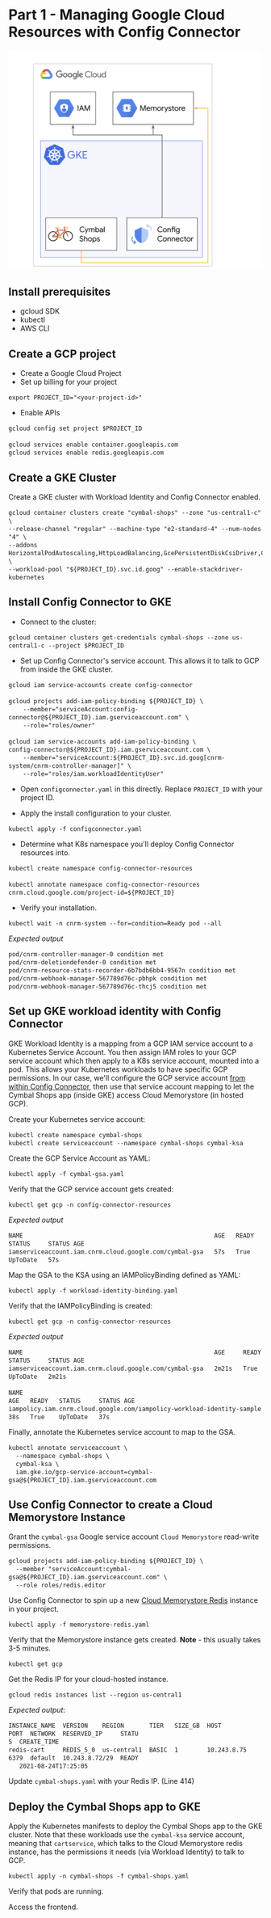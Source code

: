 #  Part 1 - Managing Google Cloud Resources with Config Connector

![](/images/gcp.png)

## Install prerequisites

- gcloud SDK
- kubectl
- AWS CLI

## Create a GCP project

- Create a Google Cloud Project
- Set up billing for your project

```
export PROJECT_ID="<your-project-id>"
```

- Enable APIs

```
gcloud config set project $PROJECT_ID

gcloud services enable container.googleapis.com
gcloud services enable redis.googleapis.com
```

## Create a GKE Cluster

Create a GKE cluster with Workload Identity and Config Connector enabled.

```
gcloud container clusters create "cymbal-shops" --zone "us-central1-c" \
--release-channel "regular" --machine-type "e2-standard-4" --num-nodes "4" \
--addons HorizontalPodAutoscaling,HttpLoadBalancing,GcePersistentDiskCsiDriver,ConfigConnector \
--workload-pool "${PROJECT_ID}.svc.id.goog" --enable-stackdriver-kubernetes
```

## Install Config Connector to GKE

- Connect to the cluster:

```
gcloud container clusters get-credentials cymbal-shops --zone us-central1-c --project $PROJECT_ID
```

- Set up Config Connector's service account. This allows it to talk to GCP from inside the GKE cluster.

```
gcloud iam service-accounts create config-connector

gcloud projects add-iam-policy-binding ${PROJECT_ID} \
    --member="serviceAccount:config-connector@${PROJECT_ID}.iam.gserviceaccount.com" \
    --role="roles/owner"

gcloud iam service-accounts add-iam-policy-binding \
config-connector@${PROJECT_ID}.iam.gserviceaccount.com \
    --member="serviceAccount:${PROJECT_ID}.svc.id.goog[cnrm-system/cnrm-controller-manager]" \
    --role="roles/iam.workloadIdentityUser"
```

- Open `configconnector.yaml` in this directly. Replace `PROJECT_ID` with your project ID.


- Apply the install configuration to your cluster.

```
kubectl apply -f configconnector.yaml
```

- Determine what K8s namespace you'll deploy Config Connector resources into.

```
kubectl create namespace config-connector-resources

kubectl annotate namespace config-connector-resources cnrm.cloud.google.com/project-id=${PROJECT_ID}
```

- Verify your installation.

```
kubectl wait -n cnrm-system --for=condition=Ready pod --all
```

*Expected output*

```
pod/cnrm-controller-manager-0 condition met
pod/cnrm-deletiondefender-0 condition met
pod/cnrm-resource-stats-recorder-6b7bdb6bb4-9567n condition met
pod/cnrm-webhook-manager-567789d76c-pbhpk condition met
pod/cnrm-webhook-manager-567789d76c-thcj5 condition met
```

## Set up GKE workload identity with Config Connector

GKE Workload Identity is a mapping from a GCP IAM service account to a Kubernetes Service Account. You then assign IAM roles to your GCP service account which then apply to a K8s service account, mounted into a pod. This allows your Kubernetes workloads to have specific GCP permissions. In our case, we'll configure the GCP service account [from within Config Connector](https://cloud.google.com/kubernetes-engine/docs/how-to/workload-identity#config-connector), then use that service account mapping to let the Cymbal Shops app (inside GKE) access Cloud Memorystore (in hosted GCP).

Create your Kubernetes service account:

```
kubectl create namespace cymbal-shops
kubectl create serviceaccount --namespace cymbal-shops cymbal-ksa
```

Create the GCP Service Account as YAML:

```
kubectl apply -f cymbal-gsa.yaml
```

Verify that the GCP service account gets created:

```
kubectl get gcp -n config-connector-resources
```

*Expected output*

```
NAME                                                     AGE   READY   STATUS     STATUS AGE
iamserviceaccount.iam.cnrm.cloud.google.com/cymbal-gsa   57s   True    UpToDate   57s
```


Map the GSA to the KSA using an IAMPolicyBinding defined as YAML:

```
kubectl apply -f workload-identity-binding.yaml
```

Verify that the IAMPolicyBinding is created:

```
kubectl get gcp -n config-connector-resources
```

*Expected output*

```
NAME                                                     AGE     READY   STATUS     STATUS AGE
iamserviceaccount.iam.cnrm.cloud.google.com/cymbal-gsa   2m21s   True    UpToDate   2m21s

NAME                                                                     AGE   READY   STATUS     STATUS AGE
iampolicy.iam.cnrm.cloud.google.com/iampolicy-workload-identity-sample   38s   True    UpToDate   37s
```

Finally, annotate the Kubernetes service account to map to the GSA.

```
kubectl annotate serviceaccount \
  --namespace cymbal-shops \
  cymbal-ksa \
  iam.gke.io/gcp-service-account=cymbal-gsa@${PROJECT_ID}.iam.gserviceaccount.com
```

## Use Config Connector to create a Cloud Memorystore Instance

Grant the `cymbal-gsa` Google service account `Cloud Memorystore` read-write permissions.

```
gcloud projects add-iam-policy-binding ${PROJECT_ID} \
  --member "serviceAccount:cymbal-gsa@${PROJECT_ID}.iam.gserviceaccount.com" \
  --role roles/redis.editor
```

Use Config Connector to spin up a new [Cloud Memorystore Redis](https://cloud.google.com/config-connector/docs/reference/resource-docs/redis/redisinstance#sample_yamls) instance in your project.

```
kubectl apply -f memorystore-redis.yaml
```

Verify that the Memorystore instance gets created. **Note** - this usually takes 3-5 minutes.

```
kubectl get gcp
```

Get the Redis IP for your cloud-hosted instance.

```
gcloud redis instances list --region us-central1
```

*Expected output*:

```
INSTANCE_NAME  VERSION    REGION       TIER   SIZE_GB  HOST         PORT  NETWORK  RESERVED_IP     STATU
S  CREATE_TIME
redis-cart     REDIS_5_0  us-central1  BASIC  1        10.243.8.75  6379  default  10.243.8.72/29  READY
   2021-08-24T17:25:05
```

Update `cymbal-shops.yaml` with your Redis IP. (Line 414)

## Deploy the Cymbal Shops app to GKE

Apply the Kubernetes manifests to deploy the Cymbal Shops app to the GKE cluster. Note that these workloads use the `cymbal-ksa` service account, meaning that `cartservice`, which talks to the Cloud Memorystore redis instance, has the permissions it needs (via Workload Identity) to talk to GCP.

```
kubectl apply -n cymbal-shops -f cymbal-shops.yaml
```

Verify that pods are running.

Access the frontend.
